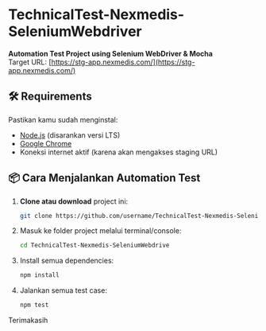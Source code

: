 # TechnicalTest-Nexmedis-SeleniumWebdriver

**Automation Test Project using Selenium WebDriver & Mocha**  
Target URL: [https://stg-app.nexmedis.com/](https://stg-app.nexmedis.com/)

## 🛠️ Requirements

Pastikan kamu sudah menginstal:
- [Node.js](https://nodejs.org/) (disarankan versi LTS)
- [Google Chrome](https://www.google.com/chrome/)
- Koneksi internet aktif (karena akan mengakses staging URL)

## 📦 Cara Menjalankan Automation Test

1. **Clone atau download** project ini:
   ```bash
   git clone https://github.com/username/TechnicalTest-Nexmedis-SeleniumWebdriver.git
2. Masuk ke folder project melalui terminal/console:
   ```bash
   cd TechnicalTest-Nexmedis-SeleniumWebdrive 
3. Install semua dependencies:
   ```bash
   npm install 
4. Jalankan semua test case:
   ```bash
   npm test 

Terimakasih

